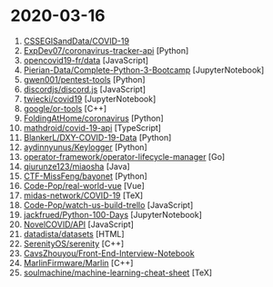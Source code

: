 # 2020-03-16

1. [CSSEGISandData/COVID-19](https://github.com/CSSEGISandData/COVID-19 "Novel Coronavirus (COVID-19) Cases, provided by JHU CSSE") 
2. [ExpDev07/coronavirus-tracker-api](https://github.com/ExpDev07/coronavirus-tracker-api "🦠 A simple and fast (< 200ms) API for tracking the global coronavirus (COVID-19, SARS-CoV-2) outbreak. It's written in python using the 🍼 Flask framework.") [Python]
3. [opencovid19-fr/data](https://github.com/opencovid19-fr/data "Consolidation des données de sources officielles concernant l'épidémie de COVID19") [JavaScript]
4. [Pierian-Data/Complete-Python-3-Bootcamp](https://github.com/Pierian-Data/Complete-Python-3-Bootcamp "Course Files for Complete Python 3 Bootcamp Course on Udemy") [JupyterNotebook]
5. [gwen001/pentest-tools](https://github.com/gwen001/pentest-tools "Custom pentesting tools") [Python]
6. [discordjs/discord.js](https://github.com/discordjs/discord.js "A powerful JavaScript library for interacting with the Discord API") [JavaScript]
7. [twiecki/covid19](https://github.com/twiecki/covid19 "Analyses about the COVID-19 virus") [JupyterNotebook]
8. [google/or-tools](https://github.com/google/or-tools "Google's Operations Research tools:") [C++]
9. [FoldingAtHome/coronavirus](https://github.com/FoldingAtHome/coronavirus "Folding@home COVID-19 efforts") [Python]
10. [mathdroid/covid-19-api](https://github.com/mathdroid/covid-19-api "COVID-19 global data (from JHU CSSE for now) as-a-service") [TypeScript]
11. [BlankerL/DXY-COVID-19-Data](https://github.com/BlankerL/DXY-COVID-19-Data "2019新型冠状病毒疫情时间序列数据仓库 | COVID-19/2019-nCoV Infection Time Series Data Warehouse") [Python]
12. [aydinnyunus/Keylogger](https://github.com/aydinnyunus/Keylogger "Get Keyboard,Mouse,ScreenShot,Microphone Inputs from Target Computer and Send to your Mail.") [Python]
13. [operator-framework/operator-lifecycle-manager](https://github.com/operator-framework/operator-lifecycle-manager "A management framework for extending Kubernetes with Operators") [Go]
14. [qiurunze123/miaosha](https://github.com/qiurunze123/miaosha "⭐⭐⭐⭐秒杀系统设计与实现.互联网工程师进阶与分析🙋🐓") [Java]
15. [CTF-MissFeng/bayonet](https://github.com/CTF-MissFeng/bayonet "bayonet是一款src资产管理系统，从子域名、端口服务、漏洞、爬虫等一体化的资产管理系统") [Python]
16. [Code-Pop/real-world-vue](https://github.com/Code-Pop/real-world-vue "The application that we build in Vue Mastery's courses starting with Real World Vue") [Vue]
17. [midas-network/COVID-19](https://github.com/midas-network/COVID-19 "2019 novel coronavirus repository") [TeX]
18. [Code-Pop/watch-us-build-trello](https://github.com/Code-Pop/watch-us-build-trello "") [JavaScript]
19. [jackfrued/Python-100-Days](https://github.com/jackfrued/Python-100-Days "Python - 100天从新手到大师") [JupyterNotebook]
20. [NovelCOVID/API](https://github.com/NovelCOVID/API "API for Current cases and more stuff about COVID-19 or the Novel Coronavirus Strain") [JavaScript]
21. [datadista/datasets](https://github.com/datadista/datasets "Fuente de datos de los reportajes y proyectos de periodismo de investigación y datos de DATADISTA") [HTML]
22. [SerenityOS/serenity](https://github.com/SerenityOS/serenity "The Serenity Operating System 🐞") [C++]
23. [CavsZhouyou/Front-End-Interview-Notebook](https://github.com/CavsZhouyou/Front-End-Interview-Notebook "🐜前端面试复习笔记") 
24. [MarlinFirmware/Marlin](https://github.com/MarlinFirmware/Marlin "Optimized firmware for RepRap 3D printers based on the Arduino platform.") [C++]
25. [soulmachine/machine-learning-cheat-sheet](https://github.com/soulmachine/machine-learning-cheat-sheet "Classical equations and diagrams in machine learning") [TeX]
